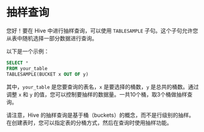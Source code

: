# 抽样查询

您好！要在 Hive 中进行抽样查询，可以使用 `TABLESAMPLE` 子句。这个子句允许您从表中随机选择一部分数据进行查询。

以下是一个示例：

```sql
SELECT *
FROM your_table
TABLESAMPLE(BUCKET x OUT OF y)
```

其中，`your_table` 是您要查询的表名，`x` 是要选择的桶数，`y` 是总共的桶数。通过调整 `x` 和 `y` 的值，您可以控制要抽样的数据量。一共10个桶，取3个桶做抽样查询。

请注意，Hive 的抽样查询是基于桶（buckets）的概念，而不是行级别的抽样。在创建表时，您可以指定表的分桶方式，然后在查询时使用抽样功能。

